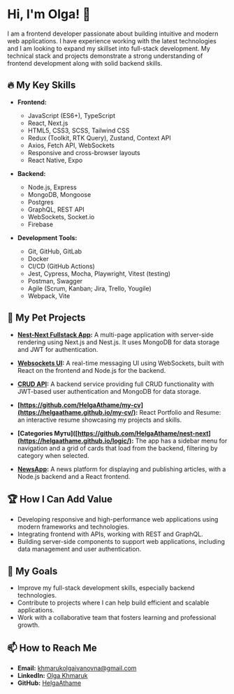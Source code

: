 # Hi, I'm Olga! 👋

I am a frontend developer passionate about building intuitive and modern web applications. I have experience working with the latest technologies and I am looking to expand my skillset into full-stack development. My technical stack and projects demonstrate a strong understanding of frontend development along with solid backend skills.

## 🔥 My Key Skills

- **Frontend:**
  - JavaScript (ES6+), TypeScript
  - React, Next.js
  - HTML5, CSS3, SCSS, Tailwind CSS
  - Redux (Toolkit, RTK Query), Zustand, Context API
  - Axios, Fetch API, WebSockets
  - Responsive and cross-browser layouts
  - React Native, Expo

- **Backend:**
  - Node.js, Express
  - MongoDB, Mongoose
  - Postgres
  - GraphQL, REST API
  - WebSockets, Socket.io
  - Firebase

- **Development Tools:**
  - Git, GitHub, GitLab
  - Docker
  - CI/CD (GitHub Actions)
  - Jest, Cypress, Mocha, Playwright, Vitest (testing)
  - Postman, Swagger
  - Agile (Scrum, Kanban; Jira, Trello, Yougile)
  - Webpack, Vite

## 💼 My Pet Projects

- **[Nest-Next Fullstack App](https://github.com/HelgaAthame/nest-next):** 
  A multi-page application with server-side rendering using Next.js and Nest.js. It uses MongoDB for data storage and JWT for authentication.

- **[Websockets UI](https://github.com/HelgaAthame/websockets-ui):** 
  A real-time messaging UI using WebSockets, built with React on the frontend and Node.js for the backend.

- **[CRUD API](https://github.com/HelgaAthame/CRUD-api):** 
  A backend service providing full CRUD functionality with JWT-based user authentication and MongoDB for data storage.

- **[https://github.com/HelgaAthame/my-cv](https://helgaathame.github.io/my-cv/):** 
  React Portfolio and Resume: an interactive resume showcasing my projects and skills.

- **[Categories Mутu]([https://github.com/HelgaAthame/nest-next](https://helgaathame.github.io/logic/):** 
 The app has a sidebar menu for navigation and a grid of cards that load from the backend, filtering by category when selected.

- **[NewsApp](https://github.com/HelgaAthame/newsapp-back):** 
  A news platform for displaying and publishing articles, with a Node.js backend and a React frontend.

## 🏆 How I Can Add Value

- Developing responsive and high-performance web applications using modern frameworks and technologies.
- Integrating frontend with APIs, working with REST and GraphQL.
- Building server-side components to support web applications, including data management and user authentication.

## 🌱 My Goals

- Improve my full-stack development skills, especially backend technologies.
- Contribute to projects where I can help build efficient and scalable applications.
- Work with a collaborative team that fosters learning and professional growth.

## 📫 How to Reach Me

- **Email:** khmarukolgaivanovna@gmail.com
- **LinkedIn:** [Olga Khmaruk]([https://linkedin.com/in/yourprofile](https://www.linkedin.com/in/olga-k-aa9054220?utm_source=share&utm_campaign=share_via&utm_content=profile))
- **GitHub:** [HelgaAthame](https://github.com/HelgaAthame)
